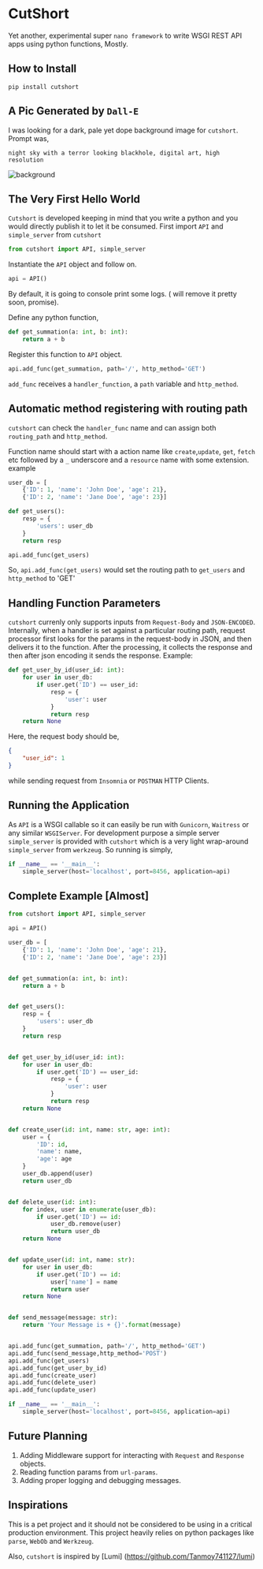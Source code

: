 # CutShort
Yet another, experimental super `nano framework` to write WSGI REST API apps using python functions, Mostly. 

## How to Install
`pip install cutshort`

## A Pic Generated by `Dall-E`
I was looking for a dark, pale yet dope background image for `cutshort`.
Prompt was, 
```commandline
night sky with a terror looking blackhole, digital art, high resolution
```
![background](/img/background.png)

## The Very First Hello World
`Cutshort` is developed keeping in mind that you write a python and you would directly publish it to let it be consumed.
 First import `API` and `simple_server` from `cutshort`
```python
from cutshort import API, simple_server
```
Instantiate the `API` object and follow on.
```python
api = API()
```
By default, it is going to console print some logs. ( will remove it pretty soon, promise).

Define any python function,
```python
def get_summation(a: int, b: int):
    return a + b
```
Register this function to `API` object. 
```python
api.add_func(get_summation, path='/', http_method='GET')
```
`add_func` receives a `handler_function`, a `path` variable and `http_method`. 

## Automatic method registering with routing path
`cutshort` can check the `handler_func` name and can assign both `routing_path` and `http_method`. 

Function name should start with a action name like `create`,`update`, `get`, `fetch` etc followed by a `_` underscore and
a `resource` name with some extension. example
```python
user_db = [
    {'ID': 1, 'name': 'John Doe', 'age': 21},
    {'ID': 2, 'name': 'Jane Doe', 'age': 23}]

def get_users():
    resp = {
        'users': user_db
    }
    return resp

api.add_func(get_users)
```
So, `api.add_func(get_users)` would set the routing path to `get_users` and `http_method` to 'GET'

## Handling Function Parameters
`cutshort` currenly only supports inputs from `Request-Body` and `JSON-ENCODED`. Internally, when a handler is set against
a particular routing path, request processor first looks for the params in the request-body in JSON, and then delivers it
to the function. After the processing, it collects  the response and then after json encoding it sends the response.
Example:
```python
def get_user_by_id(user_id: int):
    for user in user_db:
        if user.get('ID') == user_id:
            resp = {
                'user': user
            }
            return resp
    return None
```
Here, the request body should be, 
```json
{
	"user_id": 1
}
```
while sending request from `Insomnia` or `POSTMAN` HTTP Clients.

## Running the Application
As `API` is a WSGI callable so it can easily be run with `Gunicorn`, `Waitress` or any similar `WSGIServer`. 
For development purpose a simple server `simple_server` is provided with `cutshort` which is a very light wrap-around `simple_server` from
`werkzeug`. So running is simply, 
```python
if __name__ == '__main__':
    simple_server(host='localhost', port=8456, application=api)
```

## Complete Example [Almost]
```python
from cutshort import API, simple_server

api = API()

user_db = [
    {'ID': 1, 'name': 'John Doe', 'age': 21},
    {'ID': 2, 'name': 'Jane Doe', 'age': 23}]


def get_summation(a: int, b: int):
    return a + b


def get_users():
    resp = {
        'users': user_db
    }
    return resp


def get_user_by_id(user_id: int):
    for user in user_db:
        if user.get('ID') == user_id:
            resp = {
                'user': user
            }
            return resp
    return None


def create_user(id: int, name: str, age: int):
    user = {
        'ID': id,
        'name': name,
        'age': age
    }
    user_db.append(user)
    return user_db


def delete_user(id: int):
    for index, user in enumerate(user_db):
        if user.get('ID') == id:
            user_db.remove(user)
            return user_db
    return None


def update_user(id: int, name: str):
    for user in user_db:
        if user.get('ID') == id:
            user['name'] = name
            return user
    return None


def send_message(message: str):
    return 'Your Message is + {}'.format(message)


api.add_func(get_summation, path='/', http_method='GET')
api.add_func(send_message,http_method='POST')
api.add_func(get_users)
api.add_func(get_user_by_id)
api.add_func(create_user)
api.add_func(delete_user)
api.add_func(update_user)

if __name__ == '__main__':
    simple_server(host='localhost', port=8456, application=api)
```

## Future Planning
1. Adding Middleware support for interacting with `Request` and `Response` objects.
2. Reading function params from `url-params`.
3. Adding proper logging and debugging messages. 


## Inspirations
This is a pet project and it should not be considered to be using in a critical production environment. This project 
heavily relies on python packages like `parse`, `WebOb` and `Werkzeug`. 

Also, `cutshort` is inspired by [Lumi] (https://github.com/Tanmoy741127/lumi)

